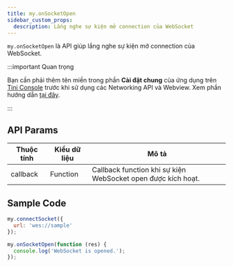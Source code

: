 ```yaml
---
title: my.onSocketOpen
sidebar_custom_props:
  description: Lắng nghe sự kiện mở connection của WebSocket
---
```


`my.onSocketOpen` là API giúp lắng nghe sự kiện mở connection của WebSocket.

:::important Quan trọng

Bạn cần phải thêm tên miền trong phần **Cài đặt chung** của ứng dụng trên [Tini Console](https://developer.tiki.vn/apps) trước khi sử dụng các Networking API và Webview. Xem phần hướng dẫn [tại đây](/docs/development/tini-console/whitelist-domains).

:::

## API Params

| Thuộc tính | Kiểu dữ liệu | Mô tả                                                        |
| ---------- | ------------ | ------------------------------------------------------------ |
| callback   | Function     | Callback function khi sự kiện WebSocket open được kích hoạt. |

## Sample Code

```js
my.connectSocket({
  url: 'wes://sample'
});

my.onSocketOpen(function (res) {
  console.log('WebSocket is opened.');
});
```
